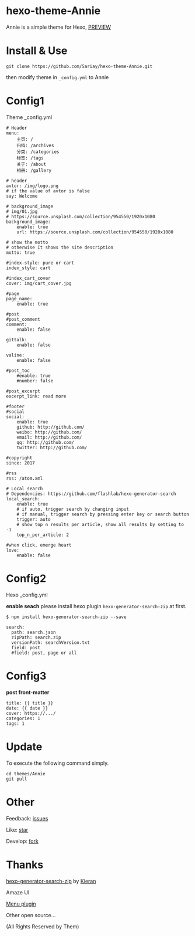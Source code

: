 # hexo-theme-Annie
Annie is a simple theme for Hexo, [PREVIEW](https://github.com/)
# Install & Use
```
git clone https://github.com/Sariay/hexo-theme-Annie.git
```
then modify theme in ```_config.yml``` to Annie

# Config1
Theme _config.yml
```
# Header
menu:
    主页: /
    归档: /archives
    分类: /categories
    标签: /tags
    关于: /about
    相册: /gallery

# header
avtor: /img/logo.png
# if the value of avtor is false
say: Welcome 

# background_image
# img/01.jpg
# https://source.unsplash.com/collection/954550/1920x1080
background_image:
    enable: true
    url: https://source.unsplash.com/collection/954550/1920x1080

# show the motto
# otherwise It shows the site description
motto: true

#index-style: pure or cart
index_style: cart

#index_cart_cover
cover: img/cart_cover.jpg

#page
page_name:
    enable: true

#post
#post_comment
comment:
    enable: false

gittalk:
    enable: false

valine: 
    enable: false

#post_toc
    #enable: true
    #number: false

#post_excerpt   
excerpt_link: read more

#footer
#social
social:
    enable: true
    github: http://github.com/
    weibo: http://github.com/
    email: http://github.com/
    qq: http://github.com/
    twitter: http://github.com/

#copyright  
since: 2017

#rss
rss: /atom.xml

# Local search
# Dependencies: https://github.com/flashlab/hexo-generator-search
local_search:
    enable: true
    # if auto, trigger search by changing input
    # if manual, trigger search by pressing enter key or search button
    trigger: auto
    # show top n results per article, show all results by setting to -1
    top_n_per_article: 2

#when click, emerge heart
love:
    enable: false
```

# Config2

Hexo _config.yml

<strong>enable seach</strong> please install hexo plugin ```hexo-generator-search-zip``` at first.
```
$ npm install hexo-generator-search-zip --save
```
```
search:
  path: search.json
  zipPath: search.zip
  versionPath: searchVersion.txt
  field: post
  #field: post, page or all
```

# Config3

<strong>post front-matter</strong>

```
title: {{ title }}
date: {{ date }}
cover: https://.../
categories: 1
tags: 1
```

# Update

To execute the following command simply.

```
cd themes/Annie
git pull
```

# Other

Feedback: [issues](https://github.com/Sariay/hexo-theme-Annie/issues)

Like: [star](https://github.com/Sariay/hexo-theme-Annie/star)

Develop: [fork](https://github.com/Sariay/hexo-theme-Annie/fork)

# Thanks

[hexo-generator-search-zip](https://github.com/SuperKieran/hexo-generator-search-zip) by [Kieran](https://github.com/SuperKieran/hexo-generator-search-zip)

Amaze UI

[Menu plugin](http://www.htmleaf.com/jQuery/Menu-Navigation/20141212771.html)

Other open source...

(All Rights Reserved by Them)

